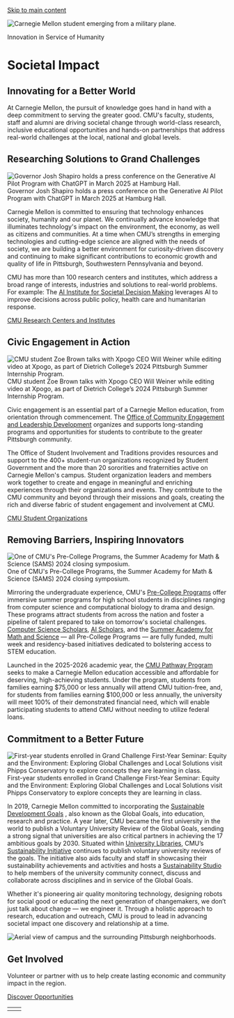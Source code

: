 [Skip to main content](https://www.cmu.edu/regional-impact/societal-impact#main-content)

![Carnegie Mellon student emerging from a military plane.](https://www.cmu.edu/sites/default/files/styles/large_hero_1920x1080/public/2025-05/darpa-2-1920x1080.jpg.webp?itok=01U_-xZU)

Innovation in Service of Humanity

# Societal Impact

## Innovating for a Better World

At Carnegie Mellon, the pursuit of knowledge goes hand in hand with a deep commitment to serving the greater good. CMU's faculty, students, staff and alumni are driving societal change through world-class research, inclusive educational opportunities and hands-on partnerships that address real-world challenges at the local, national and global levels.

## Researching Solutions to Grand Challenges

![Governor Josh Shapiro holds a press conference on the Generative AI Pilot Program with ChatGPT in March 2025 at Hamburg Hall.](https://www.cmu.edu/sites/default/files/2025-05/shapiro-open-ai-500x333.jpg)Governor Josh Shapiro holds a press conference on the Generative AI Pilot Program with ChatGPT in March 2025 at Hamburg Hall.

Carnegie Mellon is committed to ensuring that technology enhances society, humanity and our planet. We continually advance knowledge that illuminates technology's impact on the environment, the economy, as well as citizens and communities. At a time when CMU’s strengths in emerging technologies and cutting-edge science are aligned with the needs of society, we are building a better environment for curiosity-driven discovery and continuing to make significant contributions to economic growth and quality of life in Pittsburgh, Southwestern Pennsylvania and beyond.

CMU has more than 100 research centers and institutes, which address a broad range of interests, industries and solutions to real-world problems. For example: The [AI Institute for Societal Decision Making](https://www.cmu.edu/ai-sdm/) leverages AI to improve decisions across public policy, health care and humanitarian response.

[CMU Research Centers and Institutes](https://www.cmu.edu/research-and-creativity/centers-and-institutes)

## Civic Engagement in Action

![CMU student Zoe Brown talks with Xpogo CEO Will Weiner while editing video at Xpogo, as part of Dietrich College’s 2024 Pittsburgh Summer Internship Program.](https://www.cmu.edu/sites/default/files/2025-05/xpogo-500x333.jpg)CMU student Zoe Brown talks with Xpogo CEO Will Weiner while editing video at Xpogo, as part of Dietrich College’s 2024 Pittsburgh Summer Internship Program.

Civic engagement is an essential part of a Carnegie Mellon education, from orientation through commencement. The [Office of Community Engagement and Leadership Development](https://www.cmu.edu/student-affairs/slice/leadership/index.html) organizes and supports long-standing programs and opportunities for students to contribute to the greater Pittsburgh community.

The Office of Student Involvement and Traditions provides resources and support to the 400+ student-run organizations recognized by Student Government and the more than 20 sororities and fraternities active on Carnegie Mellon's campus. Student organization leaders and members work together to create and engage in meaningful and enriching experiences through their organizations and events. They contribute to the CMU community and beyond through their missions and goals, creating the rich and diverse fabric of student engagement and involvement at CMU.

[CMU Student Organizations](https://tartanconnect.cmu.edu/club_signup)

## Removing Barriers, Inspiring Innovators

![One of CMU's Pre-College Programs, the Summer Academy for Math & Science (SAMS) 2024 closing symposium.](https://www.cmu.edu/sites/default/files/2025-05/sams-500x333.jpg)One of CMU's Pre-College Programs, the Summer Academy for Math & Science (SAMS) 2024 closing symposium.

Mirroring the undergraduate experience, CMU's [Pre-College Programs](https://www.cmu.edu/pre-college/) offer immersive summer programs for high school students in disciplines ranging from computer science and computational biology to drama and design. These programs attract students from across the nation and foster a pipeline of talent prepared to take on tomorrow's societal challenges. [Computer Science Scholars](https://www.cmu.edu/pre-college/academic-programs/computer-science-scholars.html), [AI Scholars](https://www.cmu.edu/pre-college/academic-programs/ai_scholars.html), and the [Summer Academy for Math and Science](https://www.cmu.edu/pre-college/academic-programs/sams.html) — all Pre-College Programs — are fully funded, multi week and residency-based initiatives dedicated to bolstering access to STEM education.

Launched in the 2025-2026 academic year, the [CMU Pathway Program](https://www.cmu.edu/sfs/cost-and-affordability/pathway-program/) seeks to make a Carnegie Mellon education accessible and affordable for deserving, high-achieving students. Under the program, students from families earning $75,000 or less annually will attend CMU tuition-free, and, for students from families earning $100,000 or less annually, the university will meet 100% of their demonstrated financial need, which will enable participating students to attend CMU without needing to utilize federal loans.

## Commitment to a Better Future

![First-year students enrolled in Grand Challenge First-Year Seminar: Equity and the Environment: Exploring Global Challenges and Local Solutions visit Phipps Conservatory to explore concepts they are learning in class.](https://www.cmu.edu/sites/default/files/2025-05/phipps-500x333.jpg)First-year students enrolled in Grand Challenge First-Year Seminar: Equity and the Environment: Exploring Global Challenges and Local Solutions visit Phipps Conservatory to explore concepts they are learning in class.

In 2019, Carnegie Mellon committed to incorporating the [Sustainable Development Goals](https://unfoundation.org/what-we-do/issues/sustainable-development-goals/?gclid=EAIaIQobChMIyc7f7uDs5gIVCaGzCh3DfwWNEAAYASAAEgJYEvD_BwE) , also known as the Global Goals, into education, research and practice. A year later, CMU became the first university in the world to publish a Voluntary University Review of the Global Goals, sending a strong signal that universities are also critical partners in achieving the 17 ambitious goals by 2030. Situated within [University Libraries](https://www.library.cmu.edu/), CMU’s [Sustainability Initiative](https://www.cmu.edu/sustainability-initiative/) continues to publish voluntary university reviews of the goals. The initiative also aids faculty and staff in showcasing their sustainability achievements and activities and hosts a [Sustainability Studio](https://www.cmu.edu/sustainability-initiative/index.html) to help members of the university community connect, discuss and collaborate across disciplines and in service of the Global Goals.

Whether it's pioneering air quality monitoring technology, designing robots for social good or educating the next generation of changemakers, we don’t just talk about change — we engineer it. Through a holistic approach to research, education and outreach, CMU is proud to lead in advancing societal impact one discovery and relationship at a time.

![Aerial view of campus and the surrounding Pittsburgh neighborhoods.](https://www.cmu.edu/sites/default/files/styles/large_banner_1600x900/public/2025-05/aerial-campus-1920x1080.jpg.webp?itok=eX50inLH)

## Get Involved

Volunteer or partner with us to help create lasting economic and community impact in the region.

[Discover Opportunities](https://www.cmu.edu/regional-impact/community-engagement)

|     |     |
| --- | --- |
|  |  |
